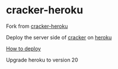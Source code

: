 # cracker-heroku

Fork from [cracker-heroku](https://github.com/ls0f/cracker-heroku)

Deploy the server side of [cracker](https://github.com/lovedboy/cracker) on [heroku](https://heroku.com/)

[How to deploy](https://github.com/wangwill/cracker-heroku)

Upgrade heroku to version 20
